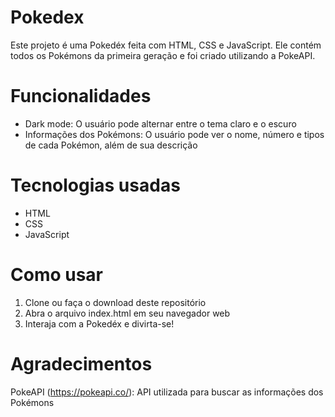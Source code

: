 # Pokedex

Este projeto é uma Pokedéx feita com HTML, CSS e JavaScript. Ele contém todos os Pokémons da primeira geração e foi criado utilizando a PokeAPI.

# Funcionalidades
- Dark mode: O usuário pode alternar entre o tema claro e o escuro
- Informações dos Pokémons: O usuário pode ver o nome, número e tipos de cada Pokémon, além de sua descrição
# Tecnologias usadas
- HTML
- CSS
- JavaScript
# Como usar
1. Clone ou faça o download deste repositório
2. Abra o arquivo index.html em seu navegador web
3. Interaja com a Pokedéx e divirta-se!
# Agradecimentos
PokeAPI (https://pokeapi.co/): API utilizada para buscar as informações dos Pokémons
